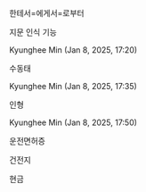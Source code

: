한테서=에게서=로부터

지문 인식 기능

Kyunghee Min (Jan 8, 2025, 17:20)

수동태

Kyunghee Min (Jan 8, 2025, 17:35)

인형

Kyunghee Min (Jan 8, 2025, 17:50)

운전면허증

건전지

현금
